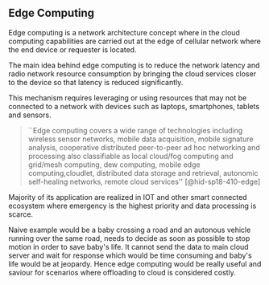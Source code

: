 Edge Computing
--------------

Edge computing is a network architecture concept where in the cloud
computing capabilities are carried out at the edge of cellular network
where the end device or requester is located.

The main idea behind edge computing is to reduce the network latency and
radio network resource consumption by bringing the cloud services closer
to the device so that latency is reduced significantly.

This mechanism requires leveraging or using resources that may not be
connected to a network with devices such as laptops, smartphones,
tablets and sensors.



> ``Edge computing covers a wide range of technologies including
> wireless sensor networks, mobile data acquisition, mobile signature
> analysis, cooperative distributed peer-to-peer ad hoc networking and
> processing also classifiable as local cloud/fog computing and
> grid/mesh computing, dew computing, mobile edge computing,cloudlet,
> distributed data storage and retrieval, autonomic self-healing
> networks, remote cloud services'' [@hid-sp18-410-edge]

Majority of its application are realized in IOT and other smart
connected ecosystem where emergency is the highest priority and data
processing is scarce.

Naive example would be a baby crossing a road and
an autonous vehicle running over the same road, needs to decide as soon
as possible to stop motion in order to save baby's life. It cannot send
the data to main cloud server and wait for response which would be time
consuming and baby's life would be at jeopardy. Hence edge computing
would be really useful and saviour for scenarios where offloading to
cloud is considered costly.
